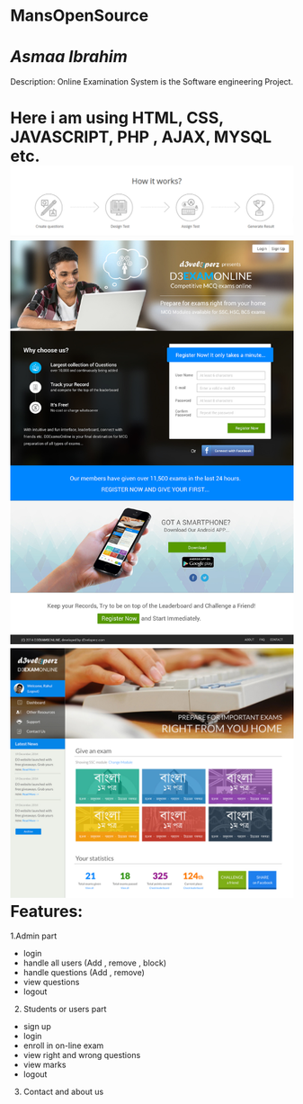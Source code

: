 # MansOpenSource
*Asmaa Ibrahim*
===========
Description:
Online Examination System is the Software engineering Project.


Here i am using HTML, CSS, JAVASCRIPT, PHP , AJAX, MYSQL etc.
![alt Online course](work.PNG)
![alt Online course](course.jpg)
![alt Online course](online.jpg)
**Features:**
===========
1.Admin part
  * login
  * handle all users (Add , remove , block)
  * handle questions (Add , remove)
  * view questions
  * logout
2. Students or users part
  * sign up
  * login
  * enroll in on-line exam
  * view right and wrong questions
  * view marks
  * logout
3. Contact and about us

